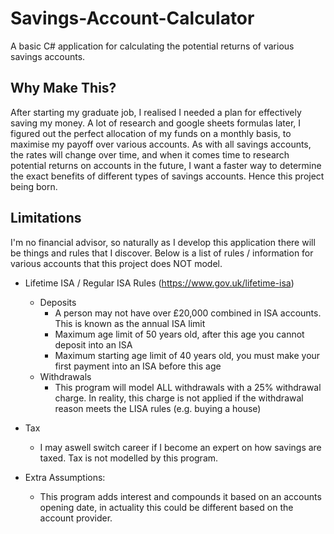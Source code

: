 # Savings-Account-Calculator
A basic C# application for calculating the potential returns of various savings accounts.

## Why Make This?
After starting my graduate job, I realised I needed a plan for effectively saving my money. A lot of research and google sheets formulas later,
I figured out the perfect allocation of my funds on a monthly basis, to maximise my payoff over various accounts. As with all savings accounts, the rates will change over time, and when it comes time
to research potential returns on accounts in the future, I want a faster way to determine the exact benefits of different types of savings accounts. Hence
this project being born.

## Limitations
I'm no financial advisor, so naturally as I develop this application there will be things and rules that I discover. Below is a list of rules / information for various accounts that this project does NOT model.

- Lifetime ISA / Regular ISA Rules (https://www.gov.uk/lifetime-isa)
  - Deposits
    - A person may not have over £20,000 combined in ISA accounts. This is known as the annual ISA limit
    - Maximum age limit of 50 years old, after this age you cannot deposit into an ISA
    - Maximum starting age limit of 40 years old, you must make your first payment into an ISA before this age
  - Withdrawals
    - This program will model ALL withdrawals with a 25% withdrawal charge. In reality, this charge is not applied if the withdrawal reason meets the LISA rules (e.g. buying a house)
     
- Tax
  - I may aswell switch career if I become an expert on how savings are taxed. Tax is not modelled by this program.
 
- Extra Assumptions:
  - This program adds interest and compounds it based on an accounts opening date, in actuality this could be different based on the account provider.
